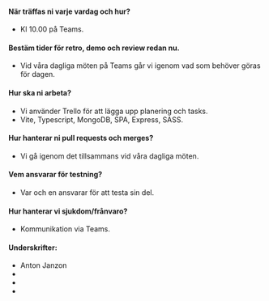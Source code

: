 #### När träffas ni varje vardag och hur?
- Kl 10.00 på Teams. 

#### Bestäm tider för retro, demo och review redan nu.
- Vid våra dagliga möten på Teams går vi igenom vad som behöver göras för dagen. 

#### Hur ska ni arbeta?
- Vi använder Trello för att lägga upp planering och tasks.
- Vite, Typescript, MongoDB, SPA, Express, SASS.

#### Hur hanterar ni pull requests och merges?
- Vi gå igenom det tillsammans vid våra dagliga möten. 

#### Vem ansvarar för testning?
- Var och en ansvarar för att testa sin del.

#### Hur hanterar vi sjukdom/frånvaro?
- Kommunikation via Teams. 

#### Underskrifter: 
- Anton Janzon
- 
-
- 

